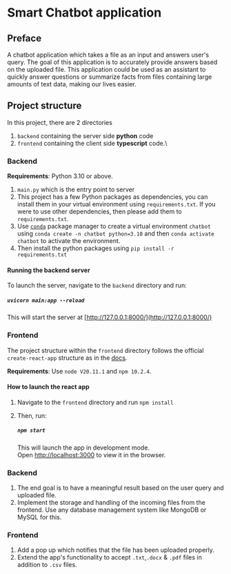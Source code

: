 # Smart Chatbot application

## Preface

A chatbot application which takes a file as an input and answers user's query. The goal of this application is to accurately provide answers based on the uploaded file. This application could be used as an assistant to quickly answer questions or summarize facts from files containing large amounts of text data, making our lives easier.

## Project structure

In this project, there are 2 directories

1. `backend` containing the server side **python** code
2. `frontend` containing the client side **typescript** code.\

### Backend

**Requirements**: Python 3.10 or above.

1. `main.py` which is the entry point to server
2. This project has a few Python packages as dependencies, you can install them in your virtual environment using `requirements.txt`. If you were to use other dependencies, then please add them to `requirements.txt`.
3. Use [`conda`](https://docs.conda.io/projects/conda/en/stable/) package manager to create a virtual environment `chatbot` using `conda create -n chatbot python=3.10` and then `conda activate chatbot` to activate the environment.
4. Then install the python packages using `pip install -r requirements.txt`

#### Running the backend server

To launch the server, navigate to the `backend` directory and run:

##### `uvicorn main:app --reload`

This will start the server at [http://127.0.0.1:8000/](http://127.0.0.1:8000/)

### Frontend

The project structure within the `frontend` directory follows the official `create-react-app` structure as in the [docs](https://create-react-app.dev/docs/folder-structure). 

**Requirements**: Use `node V20.11.1` and `npm 10.2.4`. 

#### How to launch the react app

1. Navigate to the `frontend` directory and run `npm install`
2. Then, run:

   ##### `npm start`

   This will launch the app in development mode.\
   Open [http://localhost:3000](http://localhost:3000) to view it in the browser.


### Backend

1. The end goal is to have a meaningful result based on the user query and uploaded file.
2. Implement the storage and handling of the incoming files from the frontend. Use any database management system like MongoDB or MySQL for this.

### Frontend

1. Add a pop up which notifies that the file has been uploaded properly.
2. Extend the app's functionality to accept `.txt`,`.docx` & `.pdf` files in addition to `.csv` files.

